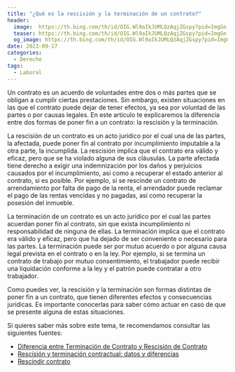 ```yaml
---
title: "¿Qué es la rescisión y la terminación de un contrato?"
header:
  image:  https://th.bing.com/th/id/OIG.Wl9aIkJUMLQzAqjZGspy?pid=ImgGn
  teaser: https://th.bing.com/th/id/OIG.Wl9aIkJUMLQzAqjZGspy?pid=ImgGn
  og_image: https://th.bing.com/th/id/OIG.Wl9aIkJUMLQzAqjZGspy?pid=ImgGn
date: 2023-09-17
categories:
  - Derecho
tags:
  - Laboral
---
```


Un contrato es un acuerdo de voluntades entre dos o más partes que se obligan a cumplir ciertas prestaciones. Sin embargo, existen situaciones en las que el contrato puede dejar de tener efectos, ya sea por voluntad de las partes o por causas legales. En este artículo te explicaremos la diferencia entre dos formas de poner fin a un contrato: la rescisión y la terminación.

La rescisión de un contrato es un acto jurídico por el cual una de las partes, la afectada, puede poner fin al contrato por incumplimiento imputable a la otra parte, la incumplida. La rescisión implica que el contrato era válido y eficaz, pero que se ha violado alguna de sus cláusulas. La parte afectada tiene derecho a exigir una indemnización por los daños y perjuicios causados por el incumplimiento, así como a recuperar el estado anterior al contrato, si es posible. Por ejemplo, si se rescinde un contrato de arrendamiento por falta de pago de la renta, el arrendador puede reclamar el pago de las rentas vencidas y no pagadas, así como recuperar la posesión del inmueble.

La terminación de un contrato es un acto jurídico por el cual las partes acuerdan poner fin al contrato, sin que exista incumplimiento ni responsabilidad de ninguna de ellas. La terminación implica que el contrato era válido y eficaz, pero que ha dejado de ser conveniente o necesario para las partes. La terminación puede ser por mutuo acuerdo o por alguna causa legal prevista en el contrato o en la ley. Por ejemplo, si se termina un contrato de trabajo por mutuo consentimiento, el trabajador puede recibir una liquidación conforme a la ley y el patrón puede contratar a otro trabajador.

Como puedes ver, la rescisión y la terminación son formas distintas de poner fin a un contrato, que tienen diferentes efectos y consecuencias jurídicas. Es importante conocerlas para saber cómo actuar en caso de que se presente alguna de estas situaciones.

Si quieres saber más sobre este tema, te recomendamos consultar las siguientes fuentes:

- [Diferencia entre Terminación de Contrato y Rescisión de Contrato](https://www.capacitacioninteligente.com/terminacion-vs-rescision-contrato/)
- [Rescisión y terminación contractual: datos y diferencias](http://alianzajuridica.com.mx/wp-content/uploads/2020/03/NOTA-ALIANZA-TERMINACION-y-RESCISION-DE-CONTRATOS.pdf)
- [Rescindir contrato](https://www.gerencie.com/cuando-puede-resolverse-o-deshacerse-un-contrato.html)
